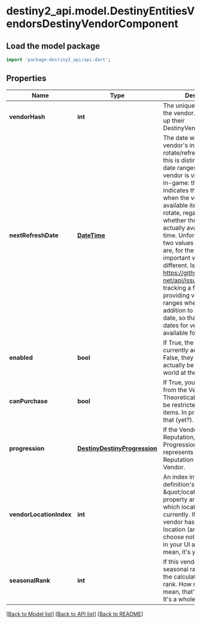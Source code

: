 # destiny2_api.model.DestinyEntitiesVendorsDestinyVendorComponent

## Load the model package
```dart
import 'package:destiny2_api/api.dart';
```

## Properties
Name | Type | Description | Notes
------------ | ------------- | ------------- | -------------
**vendorHash** | **int** | The unique identifier for the vendor. Use it to look up their DestinyVendorDefinition. | [optional] [default to null]
**nextRefreshDate** | [**DateTime**](DateTime.md) | The date when this vendor&#39;s inventory will next rotate/refresh.  Note that this is distinct from the date ranges that the vendor is visible/available in-game: this field indicates the specific time when the vendor&#39;s available items refresh and rotate, regardless of whether the vendor is actually available at that time. Unfortunately, these two values may be (and are, for the case of important vendors like Xur) different.  Issue https://github.com/Bungie-net/api/issues/353 is tracking a fix to start providing visibility date ranges where possible in addition to this refresh date, so that all important dates for vendors are available for use. | [optional] [default to null]
**enabled** | **bool** | If True, the Vendor is currently accessible.   If False, they may not actually be visible in the world at the moment. | [optional] [default to null]
**canPurchase** | **bool** | If True, you can purchase from the Vendor.  Theoretically, Vendors can be restricted from selling items. In practice, none do that (yet?). | [optional] [default to null]
**progression** | [**DestinyDestinyProgression**](DestinyDestinyProgression.md) | If the Vendor has a related Reputation, this is the Progression data that represents the character&#39;s Reputation level with this Vendor. | [optional] [default to null]
**vendorLocationIndex** | **int** | An index into the vendor definition&#39;s \&quot;locations\&quot; property array, indicating which location they are at currently. If -1, then the vendor has no known location (and you may choose not to show them in your UI as a result. I mean, it&#39;s your bag honey) | [optional] [default to null]
**seasonalRank** | **int** | If this vendor has a seasonal rank, this will be the calculated value of that rank. How nice is that? I mean, that&#39;s pretty sweeet. It&#39;s a whole 32 bit integer. | [optional] [default to null]

[[Back to Model list]](../README.md#documentation-for-models) [[Back to API list]](../README.md#documentation-for-api-endpoints) [[Back to README]](../README.md)


